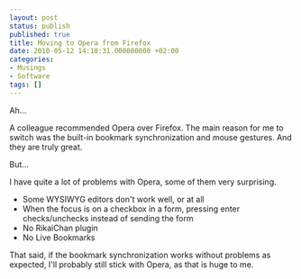```yaml
---
layout: post
status: publish
published: true
title: Moving to Opera from Firefox
date: 2010-05-12 14:18:31.000000000 +02:00
categories:
- Musings
- Software
tags: []
---
```

Ah...

A colleague recommended Opera over Firefox. The main reason for me to switch was the built-in bookmark synchronization and mouse gestures. And they are truly great.

But...

I have quite a lot of problems with Opera, some of them very surprising.
<ul>
	<li>Some WYSIWYG editors don't work well, or at all</li>
	<li>When the focus is on a checkbox in a form, pressing enter checks/unchecks instead of sending the form</li>
	<li>No RikaiChan plugin</li>
	<li>No Live Bookmarks</li>
</ul>
That said, if the bookmark synchronization works without problems as expected, I'll probably still stick with Opera, as that is huge to me.
